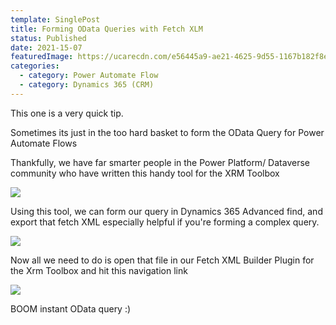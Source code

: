 ```yaml
---
template: SinglePost
title: Forming OData Queries with Fetch XLM
status: Published
date: 2021-15-07
featuredImage: https://ucarecdn.com/e56445a9-ae21-4625-9d55-1167b182f8e1/
categories:
  - category: Power Automate Flow
  - category: Dynamics 365 (CRM)
---
```

This one is a very quick tip.

Sometimes its just in the too hard basket to form the OData Query for Power Automate Flows

Thankfully, we have far smarter people in the Power Platform/ Dataverse community who have written this handy tool for the XRM Toolbox

![](https://ucarecdn.com/84304446-bf4f-483c-a6d2-707ccae63510/)

Using this tool, we can form our query in Dynamics 365 Advanced find, and export that fetch XML especially helpful if you're forming a complex query.

![](https://ucarecdn.com/1334a263-b159-43ac-a986-49659482d57d/)

Now all we need to do is open that file in our Fetch XML Builder Plugin for the Xrm Toolbox and hit this navigation link

![](https://ucarecdn.com/0d66bbd0-6d89-4047-a148-5ecde3136c07/)

BOOM instant OData query :)
